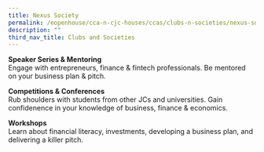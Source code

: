 ```yaml
---
title: Nexus Society
permalink: /eopenhouse/cca-n-cjc-houses/ccas/clubs-n-societies/nexus-society/
description: ""
third_nav_title: Clubs and Societies
---
```

**Speaker Series &amp; Mentoring** <br>
Engage with entrepreneurs, finance &amp; fintech professionals. Be mentored on your business plan &amp; pitch.

  

**Competitions &amp; Conferences** <br>
Rub shoulders with students from other JCs and universities. Gain confidenence in your knowledge of business, finance &amp; economics.

  

**Workshops** <br>
Learn about financial literacy, investments, developing a business plan, and delivering a killer pitch.